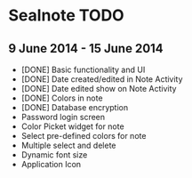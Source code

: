 Sealnote TODO
=============

9 June 2014 - 15 June 2014
--------------------------

* [DONE] Basic functionality and UI
* [DONE] Date created/edited in Note Activity
* [DONE] Date edited show on Note Activity
* [DONE] Colors in note
* [DONE] Database encryption
* Password login screen
* Color Picket widget for note
* Select pre-defined colors for note
* Multiple select and delete
* Dynamic font size
* Application Icon
